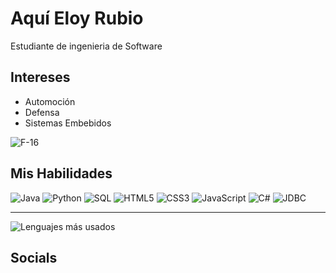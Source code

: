 # Aquí Eloy Rubio

Estudiante de ingenieria de Software 
## Intereses
- Automoción
- Defensa
- Sistemas Embebidos

![F-16](https://media.giphy.com/media/v1.Y2lkPTc5MGI3NjExcDBlbmV3ZWw2dW0zNGprMHA5ODYwa3BmeTA4dHFjYmZpZTNmNXQ5dCZlcD12MV9naWZzX3NlYXJjaCZjdD1n/LwewuDvNm6VFCSTh3w/giphy.gif)

## Mis Habilidades

![Java](https://img.shields.io/badge/Java-%20-red?style=for-the-badge&logo=java&logoColor=white)
![Python](https://img.shields.io/badge/Python-%20-blue?style=for-the-badge&logo=python&logoColor=white)
![SQL](https://img.shields.io/badge/SQL-%20-darkgreen?style=for-the-badge&logo=postgresql&logoColor=white)
![HTML5](https://img.shields.io/badge/HTML5-%20-orange?style=for-the-badge&logo=html5&logoColor=white)
![CSS3](https://img.shields.io/badge/CSS3-%20-blue?style=for-the-badge&logo=css3&logoColor=white)
![JavaScript](https://img.shields.io/badge/JavaScript-%20-yellow?style=for-the-badge&logo=javascript&logoColor=black)
![C#](https://img.shields.io/badge/C%23-%20-purple?style=for-the-badge&logo=c-sharp&logoColor=white)
![JDBC](https://img.shields.io/badge/JDBC-%20-lightgrey?style=for-the-badge&logo=java&logoColor=white)

---

![Lenguajes más usados](https://github-readme-stats.vercel.app/api/top-langs/?username=EloyRsua&layout=compact&theme=tokyonight)
## Socials



